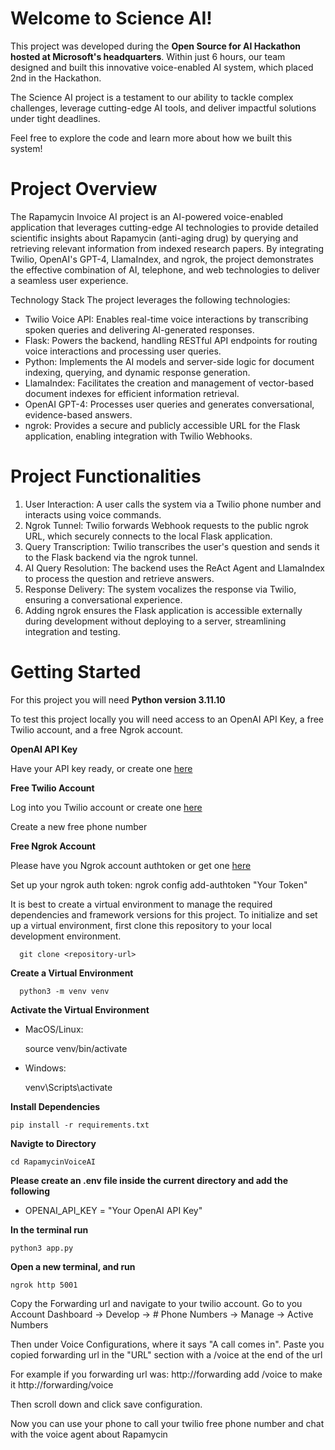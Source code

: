 # Welcome to Science AI!

This project was developed during the **Open Source for AI Hackathon hosted at Microsoft's headquarters**. Within just 6 hours, our team designed and built this innovative voice-enabled AI system, which placed 2nd in the Hackathon.

The Science AI project is a testament to our ability to tackle complex challenges, leverage cutting-edge AI tools, and deliver impactful solutions under tight deadlines.

Feel free to explore the code and learn more about how we built this system!

# Project Overview

The Rapamycin Invoice AI project is an AI-powered voice-enabled application that leverages cutting-edge AI technologies to provide detailed scientific insights about Rapamycin (anti-aging drug) by querying and retrieving relevant information from indexed research papers. By integrating Twilio, OpenAI's GPT-4, LlamaIndex, and ngrok, the project demonstrates the effective combination of AI, telephone, and web technologies to deliver a seamless user experience.

Technology Stack
The project leverages the following technologies:

* Twilio Voice API: Enables real-time voice interactions by transcribing spoken queries and delivering AI-generated responses.
* Flask: Powers the backend, handling RESTful API endpoints for routing voice interactions and processing user queries.
* Python: Implements the AI models and server-side logic for document indexing, querying, and dynamic response generation.
* LlamaIndex: Facilitates the creation and management of vector-based document indexes for efficient information retrieval.
* OpenAI GPT-4: Processes user queries and generates conversational, evidence-based answers.
* ngrok: Provides a secure and publicly accessible URL for the Flask application, enabling integration with Twilio Webhooks.


# Project Functionalities

1. User Interaction: A user calls the system via a Twilio phone number and interacts using voice commands.
2. Ngrok Tunnel: Twilio forwards Webhook requests to the public ngrok URL, which securely connects to the local Flask application.
3. Query Transcription: Twilio transcribes the user's question and sends it to the Flask backend via the ngrok tunnel.
4. AI Query Resolution: The backend uses the ReAct Agent and LlamaIndex to process the question and retrieve answers.
5. Response Delivery: The system vocalizes the response via Twilio, ensuring a conversational experience.
6. Adding ngrok ensures the Flask application is accessible externally during development without deploying to a server, streamlining integration and testing.


# Getting Started

For this project you will need **Python version 3.11.10**

To test this project locally you will need access to an OpenAI API Key, a free Twilio account, and a free Ngrok account.

**OpenAI API Key**

Have your API key ready, or create one [here](https://platform.openai.com/docs/overview)

**Free Twilio Account**

Log into you Twilio account or create one [here](https://www.twilio.com/en-us)

Create a new free phone number

**Free Ngrok Account**

Please have you Ngrok account authtoken or get one [here](https://ngrok.com/)

Set up your ngrok auth token: ngrok config add-authtoken "Your Token"


It is best to create a virtual environment to manage the required dependencies and framework versions for this project. To initialize and set up a virtual environment, first clone this repository to your local development environment.


      git clone <repository-url>


**Create a Virtual Environment**


      python3 -m venv venv

**Activate the Virtual Environment**

* MacOS/Linux:

    source venv/bin/activate

* Windows:

    venv\Scripts\activate
  

**Install Dependencies**

    pip install -r requirements.txt


**Navigte to Directory**

    cd RapamycinVoiceAI

**Please create an .env file inside the current directory and add the following**

* OPENAI_API_KEY = "Your OpenAI API Key"

**In the terminal run**

    python3 app.py

**Open a new terminal, and run**

    ngrok http 5001

Copy the Forwarding url and navigate to your twilio account. 
Go to you Account Dashboard -> Develop -> # Phone Numbers -> Manage -> Active Numbers

Then under Voice Configurations, where it says "A call comes in". Paste you copied forwarding url in the "URL" section with a /voice at the end of the url

For example if you forwarding url was: http://forwarding add /voice to make it http://forwarding/voice

Then scroll down and click save configuration.

Now you can use your phone to call your twilio free phone number and chat with the voice agent about Rapamycin



      


